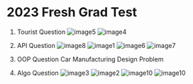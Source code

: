 # 2023 Fresh Grad Test
1. Tourist Question
![image5](https://github.com/UsmanGill-UG/Technical-Interview-Questions-Guide/assets/62206839/c302a9fd-1a87-415f-b847-68dc925f267e)
![image4](https://github.com/UsmanGill-UG/Technical-Interview-Questions-Guide/assets/62206839/34343ebf-a94c-420a-8a12-d2b2b2e47d03)

2. API Question
![image8](https://github.com/UsmanGill-UG/Technical-Interview-Questions-Guide/assets/62206839/5314b096-0a14-43f8-84bc-6f3fa0c605f1)
![image1](https://github.com/UsmanGill-UG/Technical-Interview-Questions-Guide/assets/62206839/8c35d55a-55ad-40c5-be91-86116f4c7a6d)
![image6](https://github.com/UsmanGill-UG/Technical-Interview-Questions-Guide/assets/62206839/26ee9329-dbe3-4148-921d-a59553e308b0)
![image7](https://github.com/UsmanGill-UG/Technical-Interview-Questions-Guide/assets/62206839/a019124c-7201-4f93-a098-a3f38a7212b3)

3. OOP Question
  Car Manufacturing Design Problem
  
5. Algo Question
![image3](https://github.com/UsmanGill-UG/Technical-Interview-Questions-Guide/assets/62206839/0e4f5e49-acdc-4121-80b9-fd7af148fd42)
![image2](https://github.com/UsmanGill-UG/Technical-Interview-Questions-Guide/assets/62206839/77f78ca4-5f1a-4a1c-bfb5-0658e14bac79)
![image10](https://github.com/UsmanGill-UG/Technical-Interview-Questions-Guide/assets/62206839/e4295d76-8181-45b6-9d15-5c3fbe0fbeb8)
![image10](https://github.com/UsmanGill-UG/Technical-Interview-Questions-Guide/assets/62206839/c324e0ad-915d-4fcb-a48f-afacf5ad0e6e)



